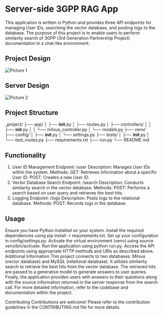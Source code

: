 #  Server-side 3GPP  RAG App 
 This application is written in Python and provides three API endpoints for managing User IDs, searching the vector database, and posting logs to the database.
 The purpose of this project is to enable users to perform similarity search of 3GPP (3rd Generation Partnership Project) documentation in a chat-like environment.

## Project Design
<img src="{{ url_for('static', filename='images/slide3.jpg') }}" alt="Picture 1">

## Server Design
<img src="{{ url_for('static', filename='images/slide4.jpg') }}" alt="Picture 2">

## Project Structure

 _project/
├── app/
│   ├── __init__.py
│   ├── routes.py
│   ├── controllers/
│   │   ├── __init__.py
│   │   └── milvus_controller.py
│   └── models.py
├── venv/               
├── config/
│   ├── __init__.py
│   └── settings.py
├── tests/
│   ├── __init__.py
│   └── test_routes.py
├── requirements.txt
├── run.py
└── README.md

## Functionality
1. User ID Management
Endpoint: /user
Description: Manages User IDs within the system.
Methods:
GET: Retrieves information about a specific User ID.
POST: Creates a new User ID.
2. Vector Database Search
Endpoint: /search
Description: Conducts similarity search in the vector database.
Methods:
POST: Performs a search based on user query and retrieves the best hits.
3. Logging
Endpoint: /logs
Description: Posts logs to the relational database.
Methods:
POST: Records logs in the database.
##  Usage
Ensure you have Python installed on your system.
Install the required dependencies using pip install -r requirements.txt.
Set up your configuration in config/settings.py.
Activate the virtual environment (venv) using source venv/bin/activate.
Run the application using python run.py.
Access the API endpoints using appropriate HTTP methods and URIs as described above.
Additional Information
This project connects to two databases: Milvus (vector database) and MySQL (relational database).
It utilizes similarity search to retrieve the best hits from the vector database.
The retrieved hits are passed to a generative model to generate answers to user queries.
Finally, the application provides users with answers to their questions along with the source information returned in the server response from the search call.
For more detailed information, refer to the codebase and documentation within the project.

Contributing
Contributions are welcome! Please refer to the contribution guidelines in the CONTRIBUTING.md file for more details.